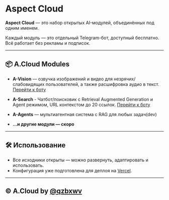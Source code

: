 # Aspect Cloud

**Aspect Cloud** — это набор открытых AI-модулей, объединённых под одним именем.

Каждый модуль — это отдельный Telegram-бот, доступный бесплатно. Всё работает без рекламы и подписок.

---

## 📦 A.Cloud Modules

- **A-Vision** — озвучка изображений и видео для незрячих/слабовидящих пользователей, а также расшифровка аудио в текст. [Перейти к боту](https://t.me/aspectvisionbot)
  
- **A-Search** - Чатбот/поисковик с Retrieval Augmented Generation и Agent режимом, URL контекстом до 20 ссылок. [Перейти к боту](https://t.me/aspectsearchbot)
  
- **A-Agents** — мультиагентная система с RAG для любых задач(dev)

- **...и другие модули — скоро**

---

## 🛠 Использование

- Все исходники открыты — можно развернуть, адаптировать и использовать.
- Конфигурация уже подготовлена для деплоя на [Vercel](https://vercel.com).

---

## © A.Cloud by [@qzbxwv](https://github.com/qzbxwv)
